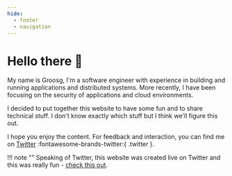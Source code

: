```yaml
---
hide:
  - footer
  - navigation
---
```


# Hello there :wave:

My name is Groosg, I'm a software engineer with experience in building and
running applications and distributed systems. More recently, I have been
focusing on the security of applications and cloud environments.

I decided to put together this website to have some fun and to share technical
stuff. I don't know exactly which stuff but I think we'll figure this out.

I hope you enjoy the content. For feedback and interaction, you can find me
on [Twitter](https://twitter.com/gr00sg) :fontawesome-brands-twitter:{ .twitter }.

!!! note ""
    Speaking of Twitter, this website was created live on Twitter and this was really fun
    - [check this out](https://twitter.com/gr00sg/status/1558226720309780480).
